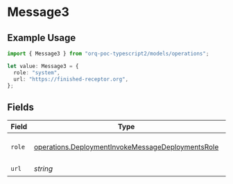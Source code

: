 # Message3

## Example Usage

```typescript
import { Message3 } from "orq-poc-typescript2/models/operations";

let value: Message3 = {
  role: "system",
  url: "https://finished-receptor.org",
};
```

## Fields

| Field                                                                                                                  | Type                                                                                                                   | Required                                                                                                               | Description                                                                                                            |
| ---------------------------------------------------------------------------------------------------------------------- | ---------------------------------------------------------------------------------------------------------------------- | ---------------------------------------------------------------------------------------------------------------------- | ---------------------------------------------------------------------------------------------------------------------- |
| `role`                                                                                                                 | [operations.DeploymentInvokeMessageDeploymentsRole](../../models/operations/deploymentinvokemessagedeploymentsrole.md) | :heavy_check_mark:                                                                                                     | The role of the prompt message                                                                                         |
| `url`                                                                                                                  | *string*                                                                                                               | :heavy_check_mark:                                                                                                     | N/A                                                                                                                    |